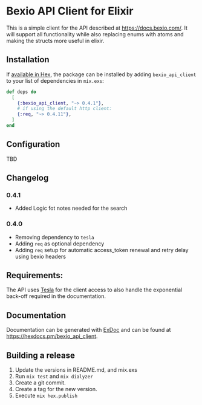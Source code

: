 # Bexio API Client for Elixir

This is a simple client for the API described at <https://docs.bexio.com/>. It will support all functionality while also replacing enums with atoms and
making the structs more useful in elixir.

## Installation

If [available in Hex](https://hex.pm/docs/publish), the package can be installed
by adding `bexio_api_client` to your list of dependencies in `mix.exs`:

```elixir
def deps do
  [
    {:bexio_api_client, "~> 0.4.1"},
    # if using the default http client:
    {:req, "~> 0.4.11"},
  ]
end
```

## Configuration

TBD

## Changelog

### 0.4.1

* Added Logic fot notes needed for the search

### 0.4.0

* Removing dependency to `tesla`
* Adding `req` as optional dependency
* Adding `req` setup for automatic access_token renewal and retry delay using bexio headers

## Requirements:

The API uses [Tesla](https://github.com/elixir-tesla/tesla) for the client access to also handle the exponential back-off required in the documentation.


## Documentation 

Documentation can be generated with [ExDoc](https://github.com/) 
and can be found at <https://hexdocs.pm/bexio_api_client>.

## Building a release

1. Update the versions in README.md, and mix.exs
3. Run `mix test` and `mix dialyzer`
4. Create a git commit.
5. Create a tag for the new version.
6. Execute `mix hex.publish`
